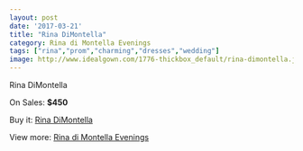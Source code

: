 ```yaml
---
layout: post
date: '2017-03-21'
title: "Rina DiMontella"
category: Rina di Montella Evenings
tags: ["rina","prom","charming","dresses","wedding"]
image: http://www.idealgown.com/1776-thickbox_default/rina-dimontella.jpg
---
```

Rina DiMontella

On Sales: **$450**
<a href="https://www.idealgown.com/en/rina-di-montella-evenings/829-rina-dimontella.html"><amp-img layout="responsive" width="600" height="600" src="//www.idealgown.com/1776-thickbox_default/rina-dimontella.jpg" alt="Rina DiMontella 0" /></a>

Buy it: [Rina DiMontella](https://www.idealgown.com/en/rina-di-montella-evenings/829-rina-dimontella.html "Rina DiMontella")

View more: [Rina di Montella Evenings](https://www.idealgown.com/en/10-rina-di-montella-evenings "Rina di Montella Evenings")